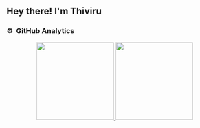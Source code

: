 <!-- ## 👋 &nbsp;Hey there! I'm Thiviru -->
<h2>Hey there! I'm Thiviru</h2>

### ⚙️ &nbsp;GitHub Analytics

<p align="center">
<a href="https://github.com/Thiviruperera">
  <img height="180em" src="https://github-readme-stats-eight-theta.vercel.app/api?username=AVS1508&show_icons=true&theme=algolia&include_all_commits=true&count_private=true"/>
  <img height="180em" src="https://github-readme-stats-eight-theta.vercel.app/api/top-langs/?username=AVS1508&layout=compact&langs_count=8&theme=algolia"/>
</a>
</p>
